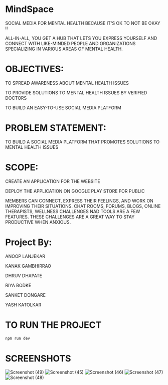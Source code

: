 # MindSpace

SOCIAL MEDIA FOR MENTAL HEALTH
BECAUSE IT'S OK TO NOT BE OKAY !!

ALL-IN-ALL, YOU GET A HUB THAT LETS YOU EXPRESS YOURSELF AND CONNECT WITH LIKE-MINDED PEOPLE AND ORGANIZATIONS SPECIALIZING IN VARIOUS AREAS OF MENTAL HEALTH.

# OBJECTIVES:

TO SPREAD AWARENESS ABOUT MENTAL HEALTH ISSUES

TO PROVIDE SOLUTIONS TO MENTAL HEALTH ISSUES BY VERIFIED DOCTORS

TO BUILD AN EASY-TO-USE SOCIAL MEDIA PLATFORM

# PROBLEM STATEMENT:

TO BUILD A SOCIAL MEDIA PLATFORM THAT PROMOTES SOLUTIONS TO MENTAL HEALTH ISSUES

# SCOPE:

CREATE AN APPLICATION FOR THE WEBSITE

DEPLOY THE APPLICATION ON GOOGLE PLAY STORE FOR PUBLIC

MEMBERS CAN CONNECT, EXPRESS THEIR FEELINGS, AND WORK ON IMPROVING THEIR SITUATIONS. CHAT ROOMS, FORUMS, BLOGS, ONLINE THERAPISTS, WELLNESS CHALLENGES NAD TOOLS ARE A FEW FEATURES.
THESE CHALLENGES ARE A GREAT WAY TO STAY PRODUCTIVE WHEN ANXIOUS.

# Project By:

ANOOP LANJEKAR

KANAK GAMBHIRRAO

DHRUV DHAPATE

RIYA BODKE

SANKET DONGARE

YASH KATOLKAR

# TO RUN THE PROJECT
```bash
npm run dev
```
# SCREENSHOTS

![Screenshot (49)](https://github.com/AnoopVL/MindSpace/assets/104163631/9ac45688-7e07-439c-865f-ac8b470f8c5a)
![Screenshot (45)](https://github.com/AnoopVL/MindSpace/assets/104163631/230f2011-a16b-49d5-90a8-4e6063bb4956)
![Screenshot (46)](https://github.com/AnoopVL/MindSpace/assets/104163631/32969c84-5a3d-4070-92e7-abb9e622d6a6)
![Screenshot (47)](https://github.com/AnoopVL/MindSpace/assets/104163631/70c8b468-13de-48a7-9b5a-6763700bdd03)
![Screenshot (48)](https://github.com/AnoopVL/MindSpace/assets/104163631/2c02ef35-3664-4c03-a338-c590bb01b423)



